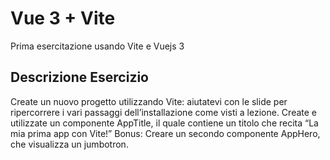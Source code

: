 # Vue 3 + Vite
Prima esercitazione usando Vite e Vuejs 3

## Descrizione Esercizio
Create un nuovo progetto utilizzando Vite: aiutatevi con le slide per ripercorrere i vari passaggi dell’installazione come visti a lezione.
Create e utilizzate un componente AppTitle, il quale contiene un titolo che recita “La mia prima app con Vite!”
Bonus: Creare un secondo componente AppHero, che visualizza un jumbotron.